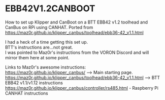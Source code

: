 # EBB42V1.2CANBOOT
How to set up Klipper and CanBoot on a BTT EBB42 v1.2 toolhead and CanBus on RPi using CANHAT.  Ported from https://maz0r.github.io/klipper_canbus/toolhead/ebb36-42_v1.1.html

I had a heck of a time getting this set up.  
BTT's instructions are...not great.  
I was pointed to Maz0r's instructions from the VORON Discord and will mirror them here at some point.  

Links to Maz0r's awesome instructions:
https://maz0r.github.io/klipper_canbus/ -->  Main starting page.
https://maz0r.github.io/klipper_canbus/toolhead/ebb36-42_v1.1.html --> BTT EBB42 v1.1/v1.12 instructions
https://maz0r.github.io/klipper_canbus/controller/rs485.html - Raspberry Pi CANHAT instructions
